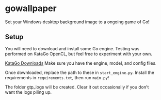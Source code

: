 # gowallpaper
Set your Windows desktop background image to a ongoing game of Go!

## Setup
You will need to download and install some Go engine. Testing was performed on KataGo OpenCL, but feel free to
experiment with your own.

[KataGo Downloads](https://github.com/lightvector/KataGo/releases)
Make sure you have the engine, model, and config files.

Once downloaded, replace the path to these in `start_engine.py`.
Install the requirements in `requirements.txt`, then run `main.py`!

The folder gtp_logs will be created. Clear it out occasionally if you don't want the logs piling up.